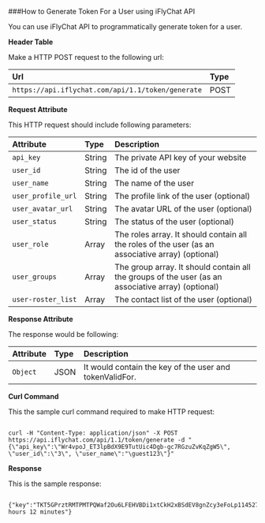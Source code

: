 ###How to Generate Token For a User using iFlyChat API

You can use iFlyChat API to programmatically generate token for a user.

**Header Table**

Make a HTTP POST request to the following url:

| Url        | Type           |
| :------------- |:------------- |
| `https://api.iflychat.com/api/1.1/token/generate` | POST |

**Request Attribute**

This HTTP request should include following parameters:

| Attribute        | Type          | Description |
| :------------- |:------------- | :-------------|
| `api_key` | String | The private API key of your website |
| `user_id` | String | The id of the user |
| `user_name` | String | The name of the user |
| `user_profile_url` | String | The profile link of the user (optional) |
| `user_avatar_url` | String | The avatar URL of the user (optional) |
| `user_status` | String | The status of the user (optional) |
| `user_role` | Array | The roles array. It should contain all the roles of the user (as an associative array) (optional) |
| `user_groups` | Array | The group array. It should contain all the groups of the user (as an associative array) (optional) |
| `user-roster_list` | Array | The contact list of the user (optional) |

**Response Attribute**

The response would be following:

| Attribute        | Type          | Description |
| :------------- |:------------- | :-------------|
| `Object` | JSON | It would contain the key of the user and tokenValidFor. |

**Curl Command**

This the sample curl command required to make HTTP request:

~~~

curl -H "Content-Type: application/json" -X POST https://api.iflychat.com/api/1.1/token/generate -d "{\"api_key\":\"Wr4vpoJ_ET3lpBdX9E9TutUic4Dgb-gc7RGzuZvKqZgW5\", \"user_id\":\"3\", \"user_name\":"\guest123\"}"

~~~

**Response**

This is the sample response:

~~~

{"key":"TKT5GPrztRMTPMTPQWaf2Ou6LFEHVBDi1xtCkH2xBSdEV8gnZcy3eFoLp114527666063106ZeQfjRCWWVlXlWJbWuivoJvJznMDiT6ltp9ACKlPGWjhhqPHsH6xWIMn","tokenValidFor":"20 hours 12 minutes"}

~~~

